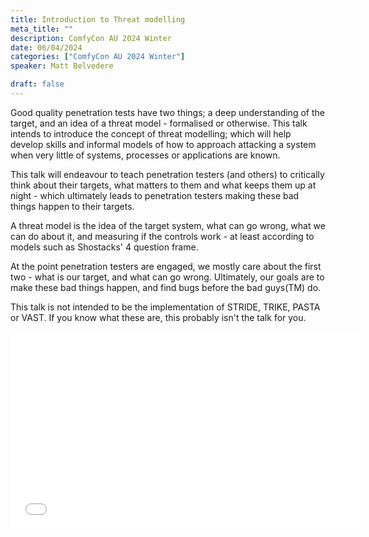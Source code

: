 ```yaml
---
title: Introduction to Threat modelling
meta_title: ""
description: ComfyCon AU 2024 Winter
date: 06/04/2024
categories: ["ComfyCon AU 2024 Winter"]
speaker: Matt Belvedere

draft: false
---
```

Good quality penetration tests have two things; a deep understanding of the target,
and an idea of a threat model - formalised or otherwise. This talk intends to introduce the concept of threat modelling; which will help develop skills and informal models of how to approach attacking a system when very little of systems, processes or applications are known. 

This talk will endeavour to teach penetration testers (and others) to critically think about
their targets, what matters to them and what keeps them up at night - which ultimately leads to penetration testers making these bad things happen to their targets.

A threat model is the idea of the target system, what can go wrong, what we can do about it,
and measuring if the controls work - at least according to models such as Shostacks' 4 question frame.

At the point penetration testers are engaged, we mostly care about the first two - what is our target, and what can go wrong. Ultimately, our goals are to make these bad things happen, and find bugs before the bad guys(TM) do.

This talk is not intended to be the implementation of STRIDE, TRIKE, PASTA or VAST. If you know what these are, this probably isn't the talk for you.

<iframe width="560" height="315" src="None" title="YouTube video player" frameborder="0" allow="accelerometer; autoplay; clipboard-write; encrypted-media; gyroscope; picture-in-picture; web-share" allowfullscreen></iframe>